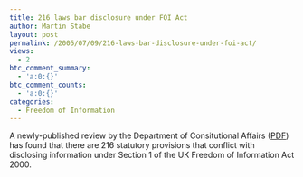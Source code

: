 ```yaml
---
title: 216 laws bar disclosure under FOI Act
author: Martin Stabe
layout: post
permalink: /2005/07/09/216-laws-bar-disclosure-under-foi-act/
views:
  - 2
btc_comment_summary:
  - 'a:0:{}'
btc_comment_counts:
  - 'a:0:{}'
categories:
  - Freedom of Information
---
```

A newly-published review by the Department of Consitutional Affairs ([PDF][1]) has found that there are 216 statutory provisions that conflict with disclosing information under Section 1 of the UK Freedom of Information Act 2000.

 [1]: http://www.dca.gov.uk/StatutoryBarsReport2005.pdf